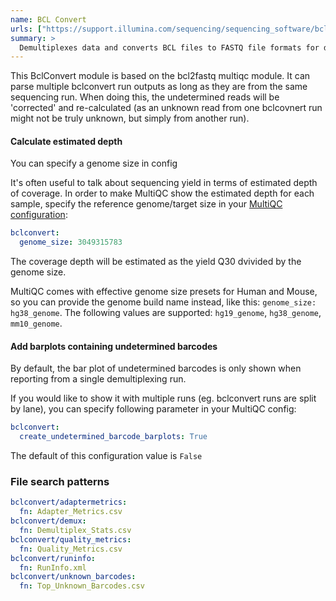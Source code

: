 ```yaml
---
name: BCL Convert
urls: ["https://support.illumina.com/sequencing/sequencing_software/bcl-convert.html"]
summary: >
  Demultiplexes data and converts BCL files to FASTQ file formats for downstream analysis
---
```


<!--
~~~~~ DO NOT EDIT ~~~~~
This file is autogenerated from the MultiQC module python docstring.
Do not edit the markdown, it will be overwritten.

File path for the source of this content: test-data/data/modules/bclconvert/bclconvert.py
~~~~~~~~~~~~~~~~~~~~~~~
-->

This BclConvert module is based on the bcl2fastq multiqc module. It can parse multiple
bclconvert run outputs as long as they are from the same sequencing run. When doing this,
the undetermined reads will be 'corrected' and re-calculated (as an unknown read from
one bclcovnert run might not be truly unknown, but simply from another run).

#### Calculate estimated depth

You can specify a genome size in config

It's often useful to talk about sequencing yield in terms of estimated depth of coverage.
In order to make MultiQC show the estimated depth for each sample, specify the reference genome/target size in your [MultiQC configuration](http://multiqc.info/docs/#configuring-multiqc):

```yaml
bclconvert:
  genome_size: 3049315783
```

The coverage depth will be estimated as the yield Q30 dvivided by the genome size.

MultiQC comes with effective genome size presets for Human and Mouse, so you can
provide the genome build name instead, like this: `genome_size: hg38_genome`. The
following values are supported: `hg19_genome`, `hg38_genome`, `mm10_genome`.

#### Add barplots containing undetermined barcodes

By default, the bar plot of undetermined barcodes is only shown when reporting from a single demultiplexing run.

If you would like to show it with multiple runs (eg. bclconvert runs are split by lane),
you can specify following parameter in your MultiQC config:

```yaml
bclconvert:
  create_undetermined_barcode_barplots: True
```

The default of this configuration value is `False`

### File search patterns

```yaml
bclconvert/adaptermetrics:
  fn: Adapter_Metrics.csv
bclconvert/demux:
  fn: Demultiplex_Stats.csv
bclconvert/quality_metrics:
  fn: Quality_Metrics.csv
bclconvert/runinfo:
  fn: RunInfo.xml
bclconvert/unknown_barcodes:
  fn: Top_Unknown_Barcodes.csv
```
